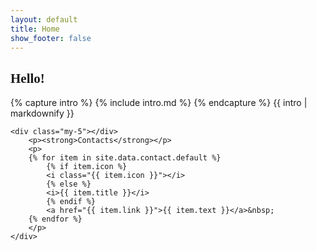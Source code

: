 ```yaml
---
layout: default
title: Home
show_footer: false
---
```


<style>
.decorative-bg {
    z-index: -1;
    position: absolute;
    width: 100%;
}
</style>
<script src="https://kit.fontawesome.com/c83e37f840.js" crossorigin="anonymous"></script>
<div class="row my-5">
    <div class="col-md-4">
    <h2 class="display-2 float-md-end" style="font-family: MHDiary">Hello!</h2>
    </div>
    <div class="col">
    {% capture intro %}
    {% include intro.md %}
    {% endcapture %}
    {{ intro | markdownify }}

    <div class="my-5"></div>
        <p><strong>Contacts</strong></p>
        <p>
        {% for item in site.data.contact.default %}
            {% if item.icon %}
            <i class="{{ item.icon }}"></i>
            {% else %}
            <i>{{ item.title }}</i>
            {% endif %}
            <a href="{{ item.link }}">{{ item.text }}</a>&nbsp;
        {% endfor %}
        </p>
    </div>
</div>
